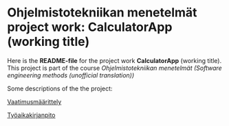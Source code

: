 # Ohjelmistotekniikan menetelmät project work: CalculatorApp (working title)

Here is the **README-file** for the project work **CalculatorApp** (working title). This project is part of the course *Ohjelmistotekniikan menetelmät (Software engineering methods (unofficial translation))*

Some descriptions of the the project:

[Vaatimusmäärittely](https://github.com/Jsos17/otm-harjoitustyo/blob/master/dokumentointi/vaatimusmaarittely.md)

[Työaikakirjanpito](https://github.com/Jsos17/otm-harjoitustyo/blob/master/dokumentointi/tyoaikakirjanpito.md)
